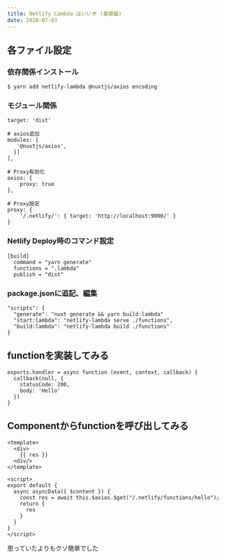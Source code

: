 ```yaml
---
title: Netlify Lambda はいいぞ (基礎編)
date: 2020-07-03
---
```


## 各ファイル設定

### 依存関係インストール
```
$ yarn add netlify-lambda @nuxtjs/axios encoding
```

### モジュール関係
```[nuxt.config.js]
target: 'dist'

# axios追加
modules: [
   '@nuxtjs/axios',
  }]
],

# Proxy有効化
axios: {
    proxy: true
},

# Proxy設定
proxy: {
    '/.netlify/': { target: 'http://localhost:9000/' }
}
```

### Netlify Deploy時のコマンド設定
```[netlify.toml]
[build]
  command = "yarn generate"
  functions = ".lambda"
  publish = "dist"
```

### package.jsonに追記、編集
```[package.json]
"scripts": {
  "generate": "nuxt generate && yarn build:lambda"
  "start:lambda": "netlify-lambda serve ./functions",
  "build:lambda": "netlify-lambda build ./functions"
}
```

## functionを実装してみる
```[functions/hello.js]
exports.handler = async function (event, context, callback) {
  callback(null, {
    statusCode: 200,
    body: 'Hello'
  })
}
```

## Componentからfunctionを呼び出してみる
```[components/Hello.vue]
<template>
  <div>
    {{ res }}
  <div/>
</template>

<script>
export default {
  async asyncData({ $content }) {
    const res = await this.$axios.$get("/.netlify/functions/hello");
    return {
      res
    }
  }
}
</script>
```

思っていたよりもクソ簡単でした
